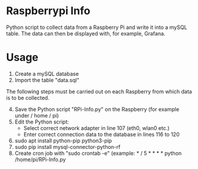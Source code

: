 # Raspberrypi Info
Python script to collect data from a Raspberry Pi and write it into a mySQL table. The data can then be displayed with, for example, Grafana.

# Usage
1. Create a mySQL database
2. Import the table "data.sql"

The following steps must be carried out on each Raspberry from which data is to be collected.

4. Save the Python script "RPi-Info.py" on the Raspberry (for example under / home / pi)
5. Edit the Python script:
    - Select correct network adapter in line 107 (eth0, wlan0 etc.)
    - Enter correct connection data to the database in lines 116 to 120
6. sudo apt install python-pip python3-pip
7. sudo pip install mysql-connector-python-rf
8. Create cron job with "sudo crontab -e"
    (example: * / 5 * * * * python /home/pi/RPi-Info.py
